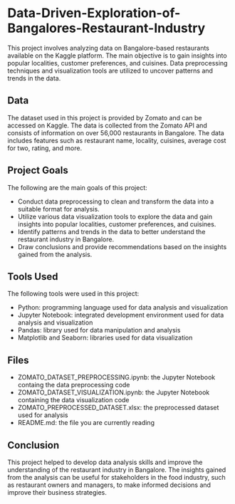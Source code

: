 # Data-Driven-Exploration-of-Bangalores-Restaurant-Industry
This project involves analyzing data on Bangalore-based restaurants available on the Kaggle platform. The main objective is to gain insights into popular localities, customer preferences, and cuisines. Data preprocessing techniques and visualization tools are utilized to uncover patterns and trends in the data.

## Data
The dataset used in this project is provided by Zomato and can be accessed on Kaggle. The data is collected from the Zomato API and consists of information on over 56,000 restaurants in Bangalore. The data includes features such as restaurant name, locality, cuisines, average cost for two, rating, and more.

## Project Goals
The following are the main goals of this project:
* Conduct data preprocessing to clean and transform the data into a suitable format for analysis.
* Utilize various data visualization tools to explore the data and gain insights into popular localities, customer preferences, and cuisines.
* Identify patterns and trends in the data to better understand the restaurant industry in Bangalore.
* Draw conclusions and provide recommendations based on the insights gained from the analysis.

## Tools Used
The following tools were used in this project:
* Python: programming language used for data analysis and visualization
* Jupyter Notebook: integrated development environment used for data analysis and visualization
* Pandas: library used for data manipulation and analysis
* Matplotlib and Seaborn: libraries used for data visualization

## Files
* ZOMATO_DATASET_PREPROCESSING.ipynb: the Jupyter Notebook containg the data preprocessing code
* ZOMATO_DATASET_VISUALIZATION.ipynb: the Jupyter Notebook containing the data visualization code
* ZOMATO_PREPROCESSED_DATASET.xlsx: the preprocessed dataset used for analysis
* README.md: the file you are currently reading

## Conclusion
This project helped to develop data analysis skills and improve the understanding of the restaurant industry in Bangalore. The insights gained from the analysis can be useful for stakeholders in the food industry, such as restaurant owners and managers, to make informed decisions and improve their business strategies.
